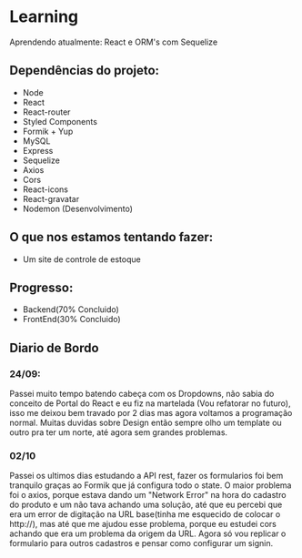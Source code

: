 # Learning
Aprendendo atualmente: React e ORM's com Sequelize

## Dependências do projeto:
- Node
- React
- React-router
- Styled Components
- Formik + Yup
- MySQL
- Express
- Sequelize
- Axios
- Cors
- React-icons
- React-gravatar
- Nodemon (Desenvolvimento)

## O que nos estamos tentando fazer:
- Um site de controle de estoque

## Progresso:
- Backend(70% Concluido)
- FrontEnd(30% Concluido)

## Diario de Bordo

### 24/09:
  Passei muito tempo batendo cabeça com os Dropdowns, não sabia do conceito de Portal do React e eu fiz na martelada (Vou refatorar no futuro), isso me deixou bem travado por 2 dias mas agora voltamos a programação normal. Muitas duvidas sobre Design então sempre olho um template ou outro pra ter um norte, até agora sem grandes problemas.
  
### 02/10
  Passei os ultimos dias estudando a API rest, fazer os formularios foi bem tranquilo graças ao Formik que já configura todo o state. O maior problema foi o axios, porque estava dando um "Network Error" na hora do cadastro do produto e um não tava achando uma solução, até que eu percebi que era um error de digitação na URL base(tinha me esquecido de colocar o http://), mas até que me ajudou esse problema, porque eu estudei cors achando que era um problema da origem da URL. Agora só vou replicar o formulario para outros cadastros e pensar como configurar um signin. 
